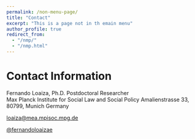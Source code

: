 ```yaml
---
permalink: /non-menu-page/
title: "Contact"
excerpt: "This is a page not in th emain menu"
author_profile: true
redirect_from: 
  - "/nmp/"
  - "/nmp.html"
---
```



Contact Information
======


Fernando Loaiza, Ph.D.
Postdoctoral Researcher  
Max Planck Institute for Social Law and Social Policy
Amalienstrasse 33, 80799, Munich 
Germany 


[loaiza@mea.mpisoc.mpg.de](mailto:loaiza@mea.mpisoc.mpg.de)

[@fernandoloaizae](https://twitter.com/fernandoloaizae)
